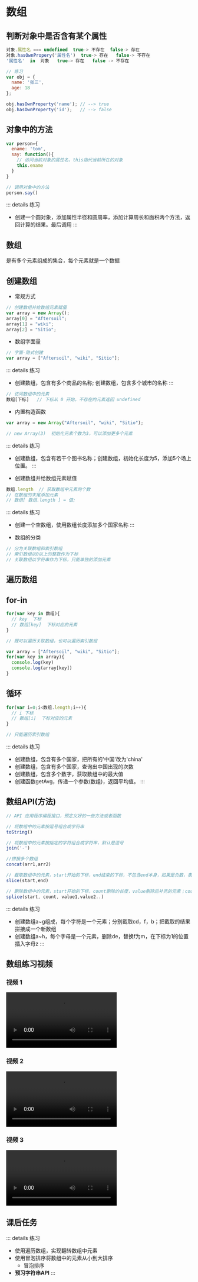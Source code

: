# 数组

## 判断对象中是否含有某个属性

```js
对象.属性名 === undefined  true-> 不存在  false-> 存在
对象.hasOwnPropery('属性名')  true-> 存在   false-> 不存在
'属性名'  in  对象   true-> 存在   false -> 不存在

// 练习
var obj = {
  name: '张三',
  age: 18
};

obj.hasOwnProperty('name'); // --> true
obj.hasOwnProperty('id');   // --> false
```

## 对象中的方法

```js
var person={
  ename: 'tom',
  say: function(){
    // 访问当前对象的属性名，this指代当前所在的对象
    this.ename    
  }
}

// 调用对象中的方法
person.say()   
```

::: details 练习
- 创建一个圆对象，添加属性半径和圆周率，添加计算周长和面积两个方法，返回计算的结果。最后调用
:::

## 数组

是有多个元素组成的集合，每个元素就是一个数据

## 创建数组

- 常规方式

```js
// 创建数组并给数组元素赋值
var array = new Array();
array[0] = "Aftersoil";
array[1] = "wiki";
array[2] = "Sitio";
```

- 数组字面量
```js
// 字面-隐式创建
var array = ["Aftersoil", "wiki", "Sitio"];
```

::: details 练习
- 创建数组，包含有多个商品的名称; 创建数组，包含多个城市的名称
:::

```js
// 访问数组中的元素
数组[下标]   // 下标从 0 开始，不存在的元素返回 undefined
```

- 内置构造函数
```js
var array = new Array("Aftersoil", "wiki", "Sitio");

// new Array(3)  初始化元素个数为3，可以添加更多个元素
```

::: details 练习
- 创建数组，包含有若干个图书名称；创建数组，初始化长度为5，添加5个场上位置。
:::

- 创建数组并给数组元素赋值

```js
数组.length  // 获取数组中元素的个数
// 在数组的末尾添加元素   
// 数组[ 数组.length ] = 值;
```

::: details 练习
- 创建一个空数组，使用数组长度添加多个国家名称
:::

- 数组的分类

```js
// 分为关联数组和索引数组
// 索引数组以0以上的整数作为下标
// 关联数组以字符串作为下标，只能单独的添加元素
```

## 遍历数组

## for-in

```js
for(var key in 数组){
  // key  下标
  // 数组[key]  下标对应的元素
}

// 既可以遍历关联数组，也可以遍历索引数组

var array = ["Aftersoil", "wiki", "Sitio"];
for(var key in array){
  console.log(key)
  console.log(array[key])
}
```

## 循环

```js
for(var i=0;i<数组.length;i++){
  // i 下标
  // 数组[i]  下标对应的元素
}

// 只能遍历索引数组
```

::: details 练习
- 创建数组，包含有多个国家，把所有的'中国'改为'china'
- 创建数组，包含有多个国家，查询出中国出现的次数
- 创建数组，包含多个数字，获取数组中的最大值
- 创建函数getAvg，传递一个参数(数组)，返回平均值。
:::

## 数组API(方法) 

```js
// API 应用程序编程接口，预定义好的一些方法或者函数

// 将数组中的元素按逗号组合成字符串
toString()         

// 将数组中的元素按指定的字符组合成字符串，默认是逗号
join('-')          

//拼接多个数组
concat(arr1,arr2)  

// 截取数组中的元素，start开始的下标，end结束的下标，不包含end本身，如果是负数，表示倒数。end为空截取到最后。
slice(start,end)   

// 删除数组中的元素，start开始的下标，count删除的长度，value删除后补充的元素；count为空删除到最后，start为负数表示倒数；返回删除的元素，原数组会发生变化。
splice(start, count, value1,value2..)  
```

::: details 练习
- 创建数组a~g组成，每个字符是一个元素；分别截取cd，f，b；把截取的结果拼接成一个新数组
- 创建数组a~h，每个字母是一个元素，删除de，替换f为m，在下标为1的位置插入字母z
:::

## 数组练习视频

### 视频 1

<div class="video">
  <video src="https://images.chibamai.xyz/wiki/video/js-array/1.mp4" controls preload></video>
</div>

### 视频 2

<div class="video">
  <video src="https://images.chibamai.xyz/wiki/video/js-array/2.mp4" controls preload></video>
</div>

### 视频 3

<div class="video">
  <video src="https://images.chibamai.xyz/wiki/video/js-array/3.mp4" controls preload></video>
</div>

## 课后任务

::: details 练习
- 使用遍历数组，实现翻转数组中元素
- 使用冒泡排序将数组中的元素从小到大排序 
  - 冒泡排序
- **预习字符串API**
:::
